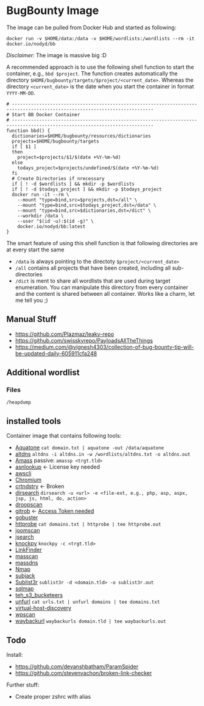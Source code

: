 # BugBounty Image

The image can be pulled from Docker Hub and started as following:
```
docker run -v $HOME/data:/data -v $HOME/wordlists:/wordlists --rm -it docker.io/nodyd/bb
``` 

*Disclaimer:* The image is massive big :D

A recommended approach is to use the following shell function to start the container, e.g., `bbd $project`. The function creates automatically the directory `$HOME/bugbounty/targets/$project/<current_date>`. Whereas the directory `<current_date>` is the date when you start the container in format `YYYY-MM-DD`. 
```
# --------------------------------------------------------------------------------------------------------------------------
# Start BB Docker Container
# --------------------------------------------------------------------------------------------------------------------------
function bbd() {
  dictionaries=$HOME/bugbounty/resources/dictionaries
  projects=$HOME/bugbounty/targets
  if [ $1 ]
  then
    project=$projects/$1/$(date +%Y-%m-%d)
  else
    todays_project=$projects/undefined/$(date +%Y-%m-%d)
  fi
  # Create Directories if nrecessary
  if [ ! -d $wordlists ] && mkdir -p $wordlists
  if [ ! -d $todays_project ] && mkdir -p $todays_project
  docker run -it --rm \
    --mount "type=bind,src=$projects,dst=/all" \
    --mount "type=bind,src=$todays_project,dst=/data" \
    --mount "type=bind,src=$dictionaries,dst=/dict" \
    --workdir /data \                                                                                                                                                                                                                         
    --user "$(id -u):$(id -g)" \
    docker.io/nodyd/bb:latest
}
```

The smart feature of using this shell function is that following directories are at every start the same
- `/data` is always pointing to the directoty `$project/<current_date>`
- `/all` contains all projects that have been created, including all sub-directories
- `/dict` is ment to share all wordlists that are used during target enumeration. You can manipulate this directory from every container and the content is shared between all container. Works like a charm, let me tell you ;)


## Manual Stuff

- https://github.com/Plazmaz/leaky-repo
- https://github.com/swisskyrepo/PayloadsAllTheThings
- https://medium.com/@vignesh4303/collection-of-bug-bounty-tip-will-be-updated-daily-605911cfa248

## Additional wordlist

### Files
```
/heapdump
```

## installed tools

Container image that contains following tools:

- [Aquatone](https://github.com/michenriksen/aquatone) ```cat domain.txt | aquatone -out /data/aquatone```
- [altdns](https://github.com/infosec-au/altdns) ```altdns -i altdns.in -w /wordlists/altdns.txt -o altdns.out```
- [Amass](https://github.com/OWASP/Amass) passive: ```amassp <trgt.tld>```
- [asnlookup](https://github.com/yassineaboukir/Asnlookup) <- License key needed
- [awscli](https://github.com/aws/aws-cli)
- [Chromium](https://www.chromium.org/)
- [crtndstry](https://github.com/nahamsec/crtndstry) <- Broken
- [dirsearch](https://github.com/maurosoria/dirsearch) ```dirsearch -u <url> -e <file-ext, e.g., php, asp, aspx, jsp, js, html, do, action>```
- [droopscan](https://github.com/droope/droopescan)
- [gitrob](https://github.com/michenriksen/gitrob) <- [Access Token needed](https://github.com/michenriksen/gitrob#github-access-token)
- [gobuster](https://github.com/OJ/gobuster)
- [httprobe](https://github.com/tomnomnom/httprobe) ```cat domains.txt | httprobe | tee httprobe.out```
- [joomscan](https://github.com/rezasp/joomscan)
- [jsearch](https://github.com/incogbyte/jsearch)
- [knockpy](https://github.com/guelfoweb/knock) ```knockpy -c <trgt.tld>```
- [LinkFinder](https://github.com/GerbenJavado/LinkFinder)
- [masscan](https://github.com/robertdavidgraham/masscan)
- [massdns](https://github.com/blechschmidt/massdns)
- [Nmap](https://nmap.org/)
- [subjack](https://github.com/haccer/subjack)
- [Sublist3r](https://github.com/aboul3la/Sublist3r) ```sublist3r -d <domain.tld> -o sublist3r.out```
- [sqlmap](https://github.com/sqlmapproject/sqlmap)
- [teh_s3_bucketeers](https://github.com/tomdev/teh_s3_bucketeers)
- [unfurl](https://github.com/tomnomnom/unfurl) ```cat urls.txt | unfurl domains | tee domains.txt```
- [virtual-host-discovery](https://github.com/jobertabma/virtual-host-discovery)
- [wpscan](https://github.com/wpscanteam/wpscan)
- [waybackurl](https://github.com/tomnomnom/waybackurls) ```waybackurls domain.tld | tee waybackurls.out```


## Todo

Install:
- https://github.com/devanshbatham/ParamSpider
- https://github.com/stevenvachon/broken-link-checker

Further stuff:

- Create proper zshrc with alias
